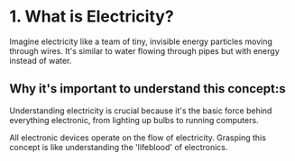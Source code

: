 # 1. What is Electricity?

Imagine electricity like a team of tiny, invisible energy particles moving through wires. It's similar to water flowing through pipes but with energy instead of water.

## Why it's important to understand this concept:s

Understanding electricity is crucial because it's the basic force behind everything electronic, from lighting up bulbs to running computers.

All electronic devices operate on the flow of electricity. Grasping this concept is like understanding the 'lifeblood' of electronics.
